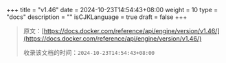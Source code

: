 +++
title = "v1.46"
date = 2024-10-23T14:54:43+08:00
weight = 10
type = "docs"
description = ""
isCJKLanguage = true
draft = false
+++

> 原文：[https://docs.docker.com/reference/api/engine/version/v1.46/](https://docs.docker.com/reference/api/engine/version/v1.46/)
>
> 收录该文档的时间：`2024-10-23T14:54:43+08:00`
